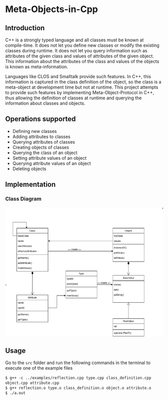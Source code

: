# Meta-Objects-in-Cpp

## Introduction
C++ is a strongly typed language and all classes must be known at compile-time. It does not let you define new classes or modify the existing classes during runtime. It does not let you query information such as attributes of the given class and values of attributes of the given object. This information about the attributes of the class and values of the objects is known as meta-information. 

Languages like CLOS and Smalltalk provide such features. In C++, this information is captured in the class definition of the object, so the class is a meta-object at development time but not at runtime. 
This project attempts to provide such features by implementing Meta-Object-Protocol in C++, thus allowing the definition of classes at runtime and querying the information about classes and objects. 

## Operations supported
* Defining new classes
* Adding attributes to classes
* Querying attributes of classes
* Creating objects of classes
* Querying the class of an object
* Setting attribute values of an object
* Querying attribute values of an object
* Deleting objects  

## Implementation

### Class Diagram

![](/img/class_diagram.jpeg)

## Usage
Go to the `src` folder and run the following commands in the terminal to execute one of the example files

```
$ g++ -c ../examples/reflection.cpp type.cpp class_definition.cpp object.cpp attribute.cpp
$ g++ reflection.o type.o class_definition.o object.o attribute.o
$ ./a.out 
```




